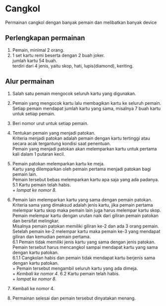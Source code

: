 Cangkol
=======

Permainan cangkol dengan banyak pemain dan melibatkan banyak device

Perlengkapan permainan
----------------------
1.	Pemain, minimal 2 orang.
2. 	1 set kartu remi beserta dengan 2 buah joker.  
			jumlah kartu 54 buah.  
			terdiri dari 4 jenis, yaitu skop, hati, lupis(diamond), keriting.

Alur permainan
--------------
1. Salah satu pemain mengocok seluruh kartu yang digunakan.
2. Pemain yang mengocok kartu lalu membagikan kartu ke seluruh pemain.  
  Setiap pemain mendapat jumlah kartu yang sama, misalnya 7 buah kartu untuk setiap pemain.
3. Beri nomor urut untuk setiap pemain.
4. Tentukan pemain yang menjadi patokan.  
	Kriteria menjadi patokan adalah pemain dengan kartu tertinggi atau secara acak tergantung kondisi saat penentuan.  
	Pemain yang menjadi patokan akan melemparkan kartu untuk pertama kali dalam 1 putaran kecil.
5. Pemain patokan melemparkan kartu ke meja.  
	Kartu yang dilemparkan oleh pemain pertama menjadi patokan bagi pemain lain.  
	Pemain tersebut bebas melemparkan kartu apa saja yang ada padanya.  
	5.1 Kartu pemain telah habis.  
		+	*lompat ke nomor 8.*  
		
6. Pemain lain melemparkan kartu yang sama dengan pemain patokan.  
	Kriteria sama yang dimaksud adalah jenis kartu, jika pemain pertama melempar kartu skop maka pemain lain juga harus melempar kartu skop.	
	Pemain melempar kartu dengan urutan naik dari giliran pemain patokan dan bersifat melingkar.	
	Misalnya pemain patokan memiliki giliran ke-2 dan ada 3 orang pemain.	
	Setelah pemain ke-2 melempar kartu maka pemain ke-3 yang mendapat giliran dan kemudian pemain pertama.	
	6.1 Pemain tidak memiliki jenis kartu yang sama dengan jenis patokan.	
		Pemain tersebut harus mencangkol sampai mendapat kartu yang sama dengan kartu patokan.	
		6.1.1 Cangkolan habis dan pemain tidak mendapat kartu berjenis sama dengan kartu patokan.	
				+ Pemain tersebut mengambil seluruh kartu yang ada dimeja.	
				+ *Kembali ke nomor 4*.	
	6.2 Kartu pemain telah habis.	
		+ *lompat ke nomor 8*.	
7. Kembali ke nomor 4.	
8. Permainan selesai dan pemain tersebut dinyatakan menang.	
